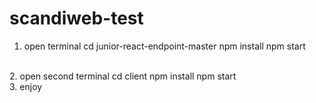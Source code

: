 # scandiweb-test

1. open terminal
  cd junior-react-endpoint-master
  npm install
  npm start
  <br/>
2.
  open second terminal
  cd client
  npm install
  npm start
  <br/>
3. enjoy

